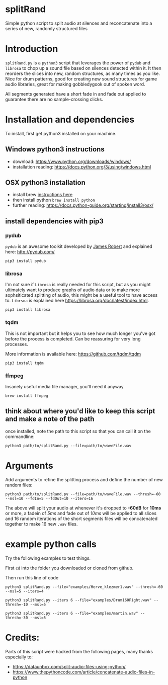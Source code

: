 # splitRand
Simple python script to split audio at silences and reconcatenate into a series of new, randomly structured files

# Introduction
`splitRand.py` is a `python3` script that leverages the power of `pydub` and `librosa` to chop up a sound file based on silences detected within it. It then reorders the slices into new, random structures, as many times as you like. Nice for drum patterns, good for creating new sound structures for game audio libraries, great for making gobbledygook out of spoken word.

All segments generated have a short fade in and fade out applied to guarantee there are no sample-crossing clicks.

# Installation and dependencies

To install, first get python3 installed on your machine.

## Windows python3 instructions

- download: <https://www.python.org/downloads/windows/>
- installation reading: <https://docs.python.org/3/using/windows.html>

## OSX python3 installation

- install brew [instructions here](https://brew.sh/)
- then install python `brew install python`
- further reading: <https://docs.python-guide.org/starting/install3/osx/>

## install dependencies with pip3

### pydub
`pydub` is an awesome toolkit developed by [James Robert](https://github.com/jiaaro) and explained here: <http://pydub.com/>

`pip3 install pydub`

### librosa
I'm not sure if `Librosa` is really needed for this script, but as you might ultimately want to produce graphs of audio data or to make more sophsiticated splitting of audio, this might be a useful tool to have access to. `Librsoa` is explained here <https://librosa.org/doc/latest/index.html>.

`pip3 install librosa`

### tqdm

This is not important but it helps you to see how much longer you've got before the process is completed. Can be reassuring for very long processes.

More information is available here: <https://github.com/tqdm/tqdm>

`pip3 install tqdm`
  
### ffmpeg

Insanely useful media file manager, you'll need it anyway

`brew install ffmpeg`

## think about where you'd like to keep this script and make a note of the path

once installed, note the path to this script so that you can call it on the commandline:

`python3 path/to/splitRand.py --file=path/to/waveFile.wav`

# Arguments
Add arguments to refine the splitting process and define the number of new random files:

`python3 path/to/splitRand.py --file=path/to/waveFile.wav --thresh=-60 --msl=10 --fdIn=5 --fdOut=10 --iters=16`

The above will split your audio at whenever it's dropped to **-60dB** for **10ms** or more, a fadein of *5ms* and fade out of *10ms* will be applied to all slices and 16 random iterations of the short segments files will be concatenated together to make 16 new `.wav` files.

# example python calls

Try the following examples to test things.

First `cd` into the folder you downloaded or cloned from github.

Then run this line of code

`python3 splitRand.py --file="examples/Herve_klezmer1.wav" --thresh=-60 --msl=5 --iters=4`

`python3 splitRand.py --iters 6 --file="examples/Drum160Fight.wav" --thresh=-10 --msl=5`

`python3 splitRand.py --iters 6 --file="examples/martin.wav" --thresh=-30 --msl=5`

# Credits:
Parts of this script were hacked from the following pages, many thanks especially to:
- <https://dataunbox.com/split-audio-files-using-python/>
- <https://www.thepythoncode.com/article/concatenate-audio-files-in-python>

